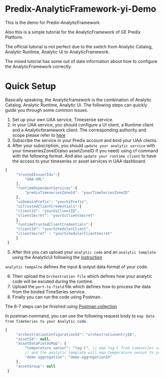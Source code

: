 # Predix-AnalyticFramework-yi-Demo
This is the demo for Predix-AnalyticFramework


Also this is a simple tutorial for the AnalyticFramework of GE Predix Platform.


The official tutorial is not perfect due to the swtich from Analytic Catalog, Analytic Runtime, Analytic Ui to AnalyticFramework.


The mixed tutorial has some out of date information about how to configure the AnalyticFramework correctly.

# Quick Setup
Basically speaking, the Analyticframework is the combination of Analytic Catalog, Analytic Runtime, Analytic Ui. The following steps can
quickly guide you through some common issues.


1. Set up your own UAA service, Timeserise service.
2. In your UAA service, you should configure a UI client, a Runtime client and a Analyticferamework client. The corresponding authority and
scope please refer to [here](https://docs.predix.io/en-US/content/service/analytics_services/analytics_framework/get-started)
3. Subscribe the service in your Predix account and bind your UAA clients.
4. After your subscription, you should `update your analytic service` with your timeseriesZoneID(also assetZoneID if you need) using cf command with the following format. And also `update your runtime client` to have the access to your timeseries or asset services in UAA dashboard.
```javascript
{
     "trustedIssuerIds":[
         "UAA-URL"
     ],
     "runtimeDependentServices":{
         "predixTimeseriesZoneId": "yourTimeSeriesZoneID"
     },
     "uiDomainPrefix": "yourUiPrefix",
     "uiTrustedClientCredentials":{     
     "clientId": "yourUiClientID",
     "clientSecret": "yourUiClientSecret"
     },
     "runtimeTrustedClientCredentials":{
     "clientId": "yourSchedulerClient",
     "clientSecret" : "yourSchedulerClientSecret"
     }
 }
```
5. After this you can upload your `analytic code` and an `analytic template` using the AnalyticUi following the [instruction](https://docs.predix.io/en-US/content/service/analytics_services/analytics_framework/analytic-management)

`analytic tempalte` defines the input & output data format of your code.


6. Then upload the `Orchestration file` which defines how your analytic code will be excuted during the runtime.
7. Upload the `port-to-field` file which defines how to process the data from the binded TimeSeries service.
8. Finally you can run the code using Postman.


The 6-7 steps can be finished using [Postman collection](https://github.com/PredixDev/predix-analytics-sample/blob/master/orchestrations/oneStepOrchestration/SingleStepOrchestrationDemoUsingTagMap.postman_collection.json)


In postman command, you can use the following request body to `map data from TimeSeries to your Analytic code`.


```javascript
{
     "orchestrationConfigurationId": "orchestrationentryID",
     "assetId": null,
     "assetDataFieldsMap": {
         "temperature sensor": "tag-C", // map tag-C from timeseries service to temperature sensor, 
         // and the analytic template will map temperature sensor to your code input
         "demo aggregation": "demo-aggregation1h"
     },
     "assetGroup": null
 }
```
